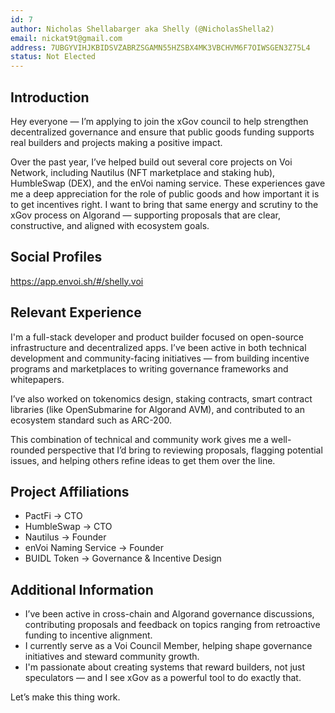 ```yaml
---
id: 7
author: Nicholas Shellabarger aka Shelly (@NicholasShella2)
email: nickat9t@gmail.com
address: 7UBGYVIHJKBIDSVZABRZSGAMN55HZSBX4MK3VBCHVM6F7OIWSGEN3Z75L4
status: Not Elected
---
```


## Introduction

Hey everyone — I’m applying to join the xGov council to help strengthen decentralized governance and ensure that public goods funding supports real builders and projects making a positive impact.

Over the past year, I’ve helped build out several core projects on Voi Network, including Nautilus (NFT marketplace and staking hub), HumbleSwap (DEX), and the enVoi naming service. These experiences gave me a deep appreciation for the role of public goods and how important it is to get incentives right. I want to bring that same energy and scrutiny to the xGov process on Algorand — supporting proposals that are clear, constructive, and aligned with ecosystem goals.

## Social Profiles

https://app.envoi.sh/#/shelly.voi  

## Relevant Experience

I'm a full-stack developer and product builder focused on open-source infrastructure and decentralized apps. I’ve been active in both technical development and community-facing initiatives — from building incentive programs and marketplaces to writing governance frameworks and whitepapers.

I’ve also worked on tokenomics design, staking contracts, smart contract libraries (like OpenSubmarine for Algorand AVM), and contributed to an ecosystem standard such as ARC-200.

This combination of technical and community work gives me a well-rounded perspective that I’d bring to reviewing proposals, flagging potential issues, and helping others refine ideas to get them over the line.

## Project Affiliations

- PactFi → CTO  
- HumbleSwap → CTO  
- Nautilus → Founder  
- enVoi Naming Service → Founder  
- BUIDL Token → Governance & Incentive Design  

## Additional Information

- I’ve been active in cross-chain and Algorand governance discussions, contributing proposals and feedback on topics ranging from retroactive funding to incentive alignment.  
- I currently serve as a Voi Council Member, helping shape governance initiatives and steward community growth.  
- I'm passionate about creating systems that reward builders, not just speculators — and I see xGov as a powerful tool to do exactly that.  

Let’s make this thing work.
